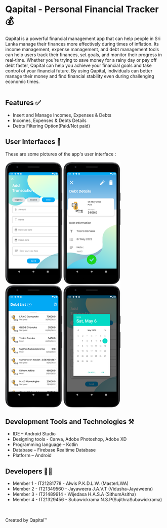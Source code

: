 # Qapital - Personal Financial Tracker 💰
Qapital is a powerful financial management app that can help people in Sri Lanka 
manage their finances more effectively during times of inflation. Its income management, expense 
management, and debt management tools can help users track their finances, set goals, and monitor 
their progress in real-time. Whether you're trying to save money for a rainy day or pay off debt 
faster, Qapital can help you achieve your financial goals and take control of your financial future. 
By using Qapital, individuals can better manage their money and find financial stability even 
during challenging economic times. <br><br>

## Features ✅
* Insert and Manage Incomes, Expenses & Debts
* Incomes, Expenses & Debts Details
* Debts Filtering Option(Paid/Not paid)

## User Interfaces 📱
These are some pictures of the app's user interface :<br /><br />
<img src="UI_images/Insert Activity Debt.png" width=180>
<img src="UI_images/Debt details(Not paid).png" width=180>
<img src="UI_images/Debt List.png" width=180>
<img src="UI_images/Datepicker in Emulator.png" width=180>

## Development Tools and Technologies ⚒️
* IDE – Android Studio
* Designing tools - Canva, Adobe Photoshop, Adobe XD
* Programming language – Kotlin
* Database – Firebase Realtime Database
* Platform – Android

## Developers 🧑‍💻
* Member 1 - IT21281778 - Alwis P.K.D.L.W. (MasterLWA)
* Member 2 - IT21349560 - Jayaweera J.A.V.T (Vidusha-Jayaweera)
* Member 3 - IT21489914 - Wijedasa H.A.S.A (SithumAsitha)
* Member 4 - IT21329456 - Subawickrama N.S.P(SujithraSubawickrama)

<br /><br />
Created by Qapital™️

